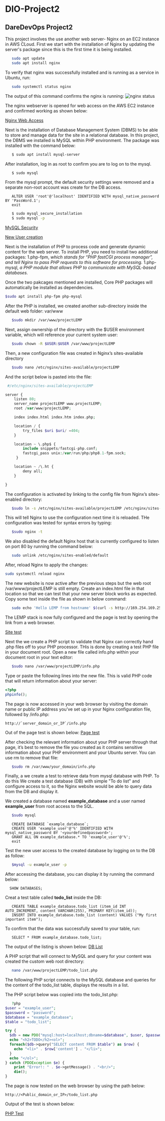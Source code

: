 # DIO-Project2
## DareDevOps Project2
This project involves the use another web server- Nginx on an EC2 instance in AWS CLoud.  First we start with the installation of Nginx by updating the server's package since this is the first time it is being installed.

```bash
   sudo apt update
   sudo apt install nginx
```
To verify that nginx was successfully installed and is running as a service in Ubuntu, run:
```bash
   sudo systemctl status nginx
```
The output of this command confirms the nginx is running: 
![nginx status](https://user-images.githubusercontent.com/61512079/172841408-33310a93-37f0-4a87-bf49-6c77a4d05d41.PNG> "nginx status")

The nginx webserver is opened for web access on the AWS EC2 instance and confirmed working as shown below:

[Nginx Web Access](https://user-images.githubusercontent.com/61512079/172843244-5f92f98c-7a85-4ea8-9b66-c69e327bf76b.PNG "Nginx-Web-Access")

 Next is the installation of Database Management System (DBMS) to be able to store and manage data for the site in a relational database.
 In this project, the DBMS we installed  is MySQL within PHP environment.
 The package was installed with the command below:
 ```bash
    $ sudo apt install mysql-server
 ```
 After installation,  log in as root to confirm you are to log on to the mysql.
 ```bash
    $ sudo mysql
 ```
 From the mysql prompt, the default security settings were removed and a separate non-root account was create for the DB access.
 ```mysql
    ALTER USER 'root'@'localhost' IDENTIFIED WITH mysql_native_password BY 'PassWord.1';
    exit
 ```
 ```bash
    $ sudo mysql_secure_installation
    $ sudo mysql -p
 ```

 [MySQL Security](https://user-images.githubusercontent.com/61512079/172844981-2f50723b-5b0b-471b-b915-11a5ba821ef9.PNG "MYSQL Security Settings Modification COnfirmed")
 
 [New User creation](https://user-images.githubusercontent.com/61512079/172845249-8b144fa7-6b28-46d6-9b3a-9c7278e69d49.PNG "Non-root User Created")
 
  
Next is the installation of PHP to process code and generate dynamic content for the web server.
To install PHP, you need to install two additional packages:
1.php-fpm, *which stands for “PHP fastCGI process manager”, and tell Nginx to pass PHP requests to this software for processing.*
1.php-mysql, *a PHP module that allows PHP to communicate with MySQL-based databases.*

Once the two pakcages mentioned are installed, Core PHP packages will automatically be installed as dependencies.
```bash
$sudo apt install php-fpm php-mysql
```
After the PHP is installed, we created another sub-directory inside the default web folder: var/www

```bash
   $sudo mkdir /var/www/projectLEMP
```
Next, assign ownership of the directory with the $USER environment variable, which will reference your current system user:

```bash
   $sudo chown -R $USER:$USER /var/www/projectLEMP
```

Then, a new configuration file was created in Nginx’s sites-available directory
```bash
   $sudo nano /etc/nginx/sites-available/projectLEMP
```
And the script below is pasted into the file:

```php
 #/etc/nginx/sites-available/projectLEMP

server {
    listen 80;
    server_name projectLEMP www.projectLEMP;
    root /var/www/projectLEMP;

    index index.html index.htm index.php;

    location / {
        try_files $uri $uri/ =404;
    }

    location ~ \.php$ {
        include snippets/fastcgi-php.conf;
        fastcgi_pass unix:/var/run/php/php8.1-fpm.sock;
     }

    location ~ /\.ht {
        deny all;
    }

}
```



The configuration is activated by linking to the config file from Nginx’s sites-enabled directory:
```bash
   $sudo ln -s /etc/nginx/sites-available/projectLEMP /etc/nginx/sites-enabled/
```
This will tell Nginx to use the configuration next time it is reloaded. THe configuration was tested for syntax errors by typing:
```bash
   $sudo nginx -t
```

We also disabled the default Nginx host that is currently configured to listen on port 80 by running the command below:

```bash
   sudo unlink /etc/nginx/sites-enabled/default
```
After, reload Nginx to apply the changes:
```bash
sudo systemctl reload nginx
```
The new website is now active after the previous steps but the web root /var/www/projectLEMP is still empty. 
Create an index.html file in that location so that we can test that your new server block works as expected. Copy some text inside the file as shown in below command:
```bash
   sudo echo 'Hello LEMP from hostname' $(curl -s http://169.254.169.254/latest/meta-data/public-hostname) 'with public IP' $(curl -s     http://169.254.169.254/latest/meta-data/public-ipv4) > /var/www/projectLEMP/index.html
```
The LEMP stack is now fully configured and the page is test by opening the link from a web browser.

[Site test](https://user-images.githubusercontent.com/61512079/172852837-442f9fd8-2dcb-4bd5-a5f4-26d559e61aa4.PNG "Site Test")

Next the we create a PHP script to validate that Nginx can correctly hand .php files off to your PHP processor.
THis is done by creating a test PHP file in your document root. Open a new file called info.php within your document root in your text editor:
```bash
   $sudo nano /var/www/projectLEMP/info.php
```

Type or paste the following lines into the new file. This is valid PHP code that will return information about your server:
```php
<?php
phpinfo();
```
The page is now accessed in your web browser by visiting the domain name or public IP address you’ve set up in your Nginx configuration file, followed by /info.php:

```http
http://`server_domain_or_IP`/info.php
```
Out of the page test is shown below:
[Page test](https://user-images.githubusercontent.com/61512079/172854130-8a8ff87e-6ce1-4088-a0a4-9d862d032120.PNG "PHP Page Test")

After checking the relevant information about your PHP server through that page, it’s best to remove the file you created as it contains sensitive information about your PHP environment and your Ubuntu server. You can use rm to remove that file:
```bash
   $sudo rm /var/www/your_domain/info.php
```
Finally, a  we create a test to retrieve data from mysql database with PHP. To do this  We create a test database (DB) with simple "To do list" and configure access to it, so the Nginx website would be able to query data from the DB and display it.

We created a database named **example_database** and a user named **example_user** from root access to the SQL.
```bash
   $sudo mysql
```
```mysql
   CREATE DATABASE `example_database`;
   CREATE USER 'example_user'@'%' IDENTIFIED WITH mysql_native_password BY '<yourdefinedpassword>';
   GRANT ALL ON example_database.* TO 'example_user'@'%';
   exit
```
Test the new user access to the created database by logging on to the DB as follow:
```bash
   $mysql -u example_user -p
```
After accessing the database, you can display it by running the command below:
```mysql
  SHOW DATABASES;
```
Creat a test table called **todo_list** inside the DB:
```mysql
   CREATE TABLE example_database.todo_list (item_id INT AUTO_INCREMENT, content VARCHAR(255), PRIMARY KEY(item_id));
   INSERT INTO example_database.todo_list (content) VALUES ("My first important item");
```
   
To confirm that the data was successfully saved to your table, run:
```mysql
   SELECT * FROM example_database.todo_list;
```
The output of the listing is shown below:
[DB List](https://user-images.githubusercontent.com/61512079/172857673-64271233-a4bb-4ec6-91e6-6d4028f0fbae.PNG "Output of Todo_List table")

A PHP script that will connect to MySQL and query for your content was created the  custom web root directory:
```bash
   nano /var/www/projectLEMP/todo_list.php
```
The following PHP script connects to the MySQL database and queries for the content of the todo_list table, displays the results in a list. 

The PHP script below was copied into the todo_list.php:

```php
   ?php
$user = "example_user";
$password = "password";
$database = "example_database";
$table = "todo_list";

try {
  $db = new PDO("mysql:host=localhost;dbname=$database", $user, $password);
  echo "<h2>TODO</h2><ol>";
  foreach($db->query("SELECT content FROM $table") as $row) {
    echo "<li>" . $row['content'] . "</li>";
  }
  echo "</ol>";
} catch (PDOException $e) {
    print "Error!: " . $e->getMessage() . "<br/>";
    die();
}
```
The page is now tested on the web browser by using the path below:

```http
http://<Public_domain_or_IP>/todo_list.php
```
Output of the test is shown below:

[PHP Test](https://user-images.githubusercontent.com/61512079/172859198-76b883d9-2749-44f6-ada0-e5dac09b636f.PNG "PHP Test")







